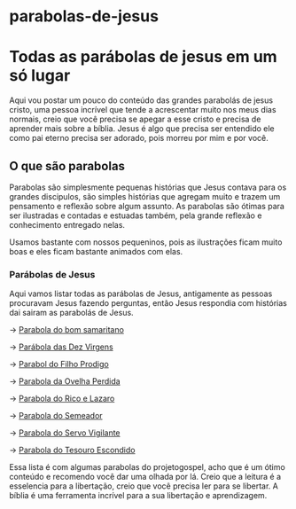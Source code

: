 # parabolas-de-jesus
<h1>Todas as parábolas de jesus em um só lugar</h1>
Aqui vou postar um pouco do conteúdo das grandes parabolás de jesus cristo, uma pessoa incrível que tende a acrescentar muito nos meus dias
normais, creio que você precisa se apegar a esse cristo e precisa de aprender mais sobre a bíblia. Jesus é algo que precisa ser entendido
ele como pai eterno precisa ser adorado, pois morreu por mim e por você. 

<h2> O que são parabolas </h2>
Parabolas são simplesmente pequenas histórias que Jesus contava para os grandes discipulos, são simples histórias que agregam muito e trazem 
um pensamento e reflexão sobre algum assunto. As parabolas são ótimas para ser ilustradas e contadas e estuadas também, pela grande reflexão
e conhecimento entregado nelas.

Usamos bastante com nossos pequeninos, pois as ilustrações ficam muito boas e eles ficam bastante animados com elas.

<h3> Parábolas de Jesus </h3>
Aqui vamos listar todas as parábolas de Jesus, antigamente as pessoas procuravam Jesus fazendo perguntas, então Jesus respondia com histórias
dai sairam as parabolás de Jesus.<p>

→ <a href="https://projetogospel.com/parabola-do-bom-samaritano/">Parabola do bom samaritano</a><p>
→ <a href="https://projetogospel.com/parabola-das-dez-virgens/">Parábola das Dez Virgens</a><p>
→ <a href="https://projetogospel.com/parabola-do-filho-prodigo/">Parabol do Filho Prodigo</a><p>
→ <a href="https://projetogospel.com/parabola-da-ovelha-perdida/">Parabola da Ovelha Perdida</a><p>
→ <a href="https://projetogospel.com/parabola-do-rico-e-lazaro/">Parabola do Rico e Lazaro</a><p>
→ <a href="https://projetogospel.com/parabola-do-semeador/">Parabola do Semeador</a><p>
→ <a href="https://projetogospel.com/parabola-do-servo-vigilante/">Parabola do Servo Vigilante</a><p>
→ <a href="https://projetogospel.com/parabola-do-tesouro-escondido/">Parabola do Tesouro Escondido</a><p>

Essa lista é com algumas parabolas do projetogospel, acho que é um ótimo conteúdo e recomendo você dar uma olhada por lá. Creio que a leitura
é a esselencia para a libertação, creio que você precisa ler para se libertar. A bíblia é uma ferramenta incrível para a sua libertação
e aprendizagem.
